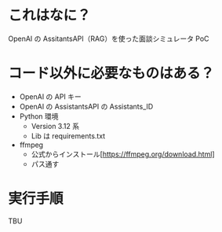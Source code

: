 # これはなに？

OpenAI の AssitantsAPI（RAG）を使った面談シミュレータ PoC

# コード以外に必要なものはある？

- OpenAI の API キー
- OpenAI の AssistantsAPI の Assistants_ID
- Python 環境
  - Version 3.12 系
  - Lib は requirements.txt
- ffmpeg
  - 公式からインストール[https://ffmpeg.org/download.html]
  - パス通す

# 実行手順

TBU
